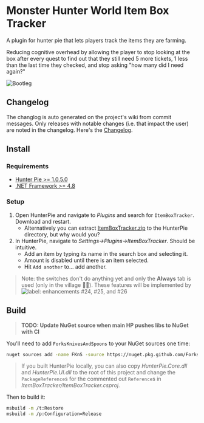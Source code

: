 # Monster Hunter World Item Box Tracker

A plugin for hunter pie that lets players track the items they are farming.

Reducing cognitive overhead by allowing the player to stop looking at the box after every quest to find out that they still need 5 more tickets, 1 less than the last time they checked, and stop asking "how many did I need again?"

![Bootleg](https://user-images.githubusercontent.com/5027713/103073631-f05cf680-4595-11eb-9fd8-47546db63873.png)

## Changelog

The changlog is auto generated on the project's wiki from commit messages.
Only releases with notable changes (i.e. that impact the user) are noted in the changelog.
Here's the [Changelog](https://github.com/Stuff-Mods/MHWItemBoxTracker/wiki/Changelog).

## Install

### Requirements

- [Hunter Pie >= 1.0.5.0](https://github.com/Haato3o/HunterPie)
- [.NET Framework >= 4.8](https://dotnet.microsoft.com/download/dotnet-framework/net48)

### Setup

1. Open HunterPie and navigate to _Plugins_ and search for `ItemBoxTracker`. Download and restart.
   - Alternatively you can extract [ItemBoxTracker.zip](https://github.com/Stuff-Mods/MHWItemBoxTracker/releases/latest/download/ItemBoxTracker.zip) to the HunterPie directory, but why would you?
2. In HunterPie, navigate to _Settings->Plugins->ItemBoxTracker_. Should be intuitive.
   - Add an item by typing its name in the search box and selecting it.
   - Amount is disabled until there is an item selected.
   - Hit `Add another` to... add another.

> Note: the switches don't do anything yet and only the **Always** tab is used (only in the village :man_facepalming:).
> These features will be implemented by ![label: enhancements](https://img.shields.io/badge/-enhancement-%23a2eeef) #24, #25, and #26

## Build

> **TODO: Update NuGet source when main HP pushes libs to NuGet with CI**

You'll need to add `ForksKnivesAndSpoons` to your NuGet sources one time:

```bash
nuget sources add -name FKnS -source https://nuget.pkg.github.com/ForksKnivesAndSpoons/index.json -UserName $GITHUB_USERNAME -Password $GITHUB_PASSWORD
```

> If you built HunterPie locally, you can also copy _HunterPie.Core.dll_ and _HunterPie.UI.dll_ to the root of this project and change the `PackageReference`s for the commented out `Reference`s in _ItemBoxTracker/ItemBoxTracker.csproj_.

Then to build it:

```bash
msbuild -m /t:Restore
msbuild -m /p:Configuration=Release
```
